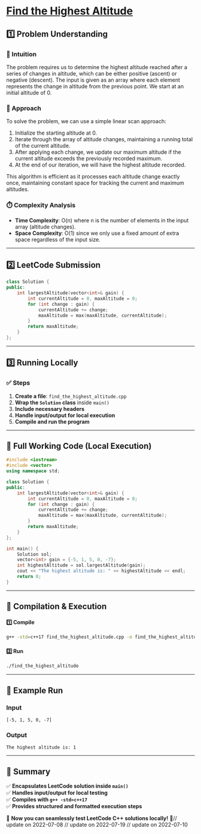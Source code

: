 # **[Find the Highest Altitude](https://leetcode.com/problems/find-the-highest-altitude/description/)**  

## **1️⃣ Problem Understanding**  
### **📌 Intuition**  
The problem requires us to determine the highest altitude reached after a series of changes in altitude, which can be either positive (ascent) or negative (descent). The input is given as an array where each element represents the change in altitude from the previous point. We start at an initial altitude of 0. 

### **🚀 Approach**  
To solve the problem, we can use a simple linear scan approach:
1. Initialize the starting altitude at 0.
2. Iterate through the array of altitude changes, maintaining a running total of the current altitude.
3. After applying each change, we update our maximum altitude if the current altitude exceeds the previously recorded maximum.
4. At the end of our iteration, we will have the highest altitude recorded.

This algorithm is efficient as it processes each altitude change exactly once, maintaining constant space for tracking the current and maximum altitudes.

### **⏱️ Complexity Analysis**  
- **Time Complexity**: O(n) where n is the number of elements in the input array (altitude changes).
- **Space Complexity**: O(1) since we only use a fixed amount of extra space regardless of the input size.

---  

## **2️⃣ LeetCode Submission**  
```cpp
class Solution {
public:
    int largestAltitude(vector<int>& gain) {
        int currentAltitude = 0, maxAltitude = 0;
        for (int change : gain) {
            currentAltitude += change;
            maxAltitude = max(maxAltitude, currentAltitude);
        }
        return maxAltitude;
    }
};
```  

---  

## **3️⃣ Running Locally**  
### **✅ Steps**  
1. **Create a file**: `find_the_highest_altitude.cpp`  
2. **Wrap the `Solution` class** inside `main()`  
3. **Include necessary headers**  
4. **Handle input/output for local execution**  
5. **Compile and run the program**  

---  

## **📝 Full Working Code (Local Execution)**  
```cpp
#include <iostream>
#include <vector>
using namespace std;

class Solution {
public:
    int largestAltitude(vector<int>& gain) {
        int currentAltitude = 0, maxAltitude = 0;
        for (int change : gain) {
            currentAltitude += change;
            maxAltitude = max(maxAltitude, currentAltitude);
        }
        return maxAltitude;
    }
};

int main() {
    Solution sol;
    vector<int> gain = {-5, 1, 5, 0, -7};
    int highestAltitude = sol.largestAltitude(gain);
    cout << "The highest altitude is: " << highestAltitude << endl;
    return 0;
}  
```  

---  

## **🔧 Compilation & Execution**  
#### **1️⃣ Compile**  
```bash
g++ -std=c++17 find_the_highest_altitude.cpp -o find_the_highest_altitude
```  

#### **2️⃣ Run**  
```bash
./find_the_highest_altitude
```  

---  

## **🎯 Example Run**  
### **Input**  
```
[-5, 1, 5, 0, -7]
```  
### **Output**  
```
The highest altitude is: 1
```  

---  

## **📌 Summary**  
✅ **Encapsulates LeetCode solution inside `main()`**  
✅ **Handles input/output for local testing**  
✅ **Compiles with `g++ -std=c++17`**  
✅ **Provides structured and formatted execution steps**  

🚀 **Now you can seamlessly test LeetCode C++ solutions locally!** 🚀// update on 2022-07-08
// update on 2022-07-19
// update on 2022-07-10
